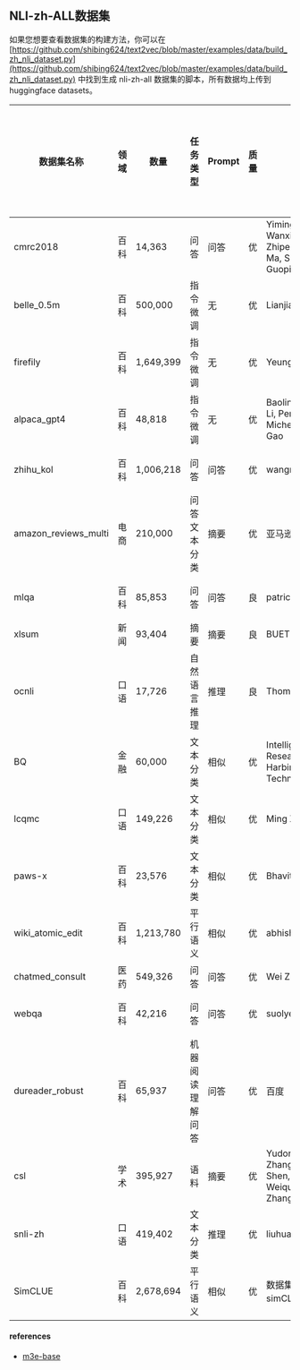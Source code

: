 ## NLI-zh-ALL数据集

如果您想要查看数据集的构建方法，你可以在 [https://github.com/shibing624/text2vec/blob/master/examples/data/build_zh_nli_dataset.py](https://github.com/shibing624/text2vec/blob/master/examples/data/build_zh_nli_dataset.py) 中找到生成 nli-zh-all 数据集的脚本，所有数据均上传到 huggingface datasets。

| 数据集名称                | 领域 | 数量        | 任务类型          | Prompt | 质量 | 数据提供者                                                                                         | 说明                                                                                                                                                         | 是否开源/研究使用 | 是否商用 | 脚本 | Done | URL                                                                                         | 是否同质 |
|----------------------| ---- |-----------| ---------------- | ------ |----|-----------------------------------------------------------------------------------------------|------------------------------------------------------------------------------------------------------------------------------------------------------------| ----------------- |------| ---- | ---- |---------------------------------------------------------------------------------------------|------|
| cmrc2018             | 百科 | 14,363    | 问答              | 问答   | 优  | Yiming Cui, Ting Liu, Wanxiang Che, Li Xiao, Zhipeng Chen, Wentao Ma, Shijin Wang, Guoping Hu | https://github.com/ymcui/cmrc2018/blob/master/README_CN.md 专家标注的基于维基百科的中文阅读理解数据集，将问题和上下文视为正例                                                               | 是                | 否    | 是   | 是   | https://huggingface.co/datasets/cmrc2018                                                    | 否    |
| belle_0.5m           | 百科 | 500,000   | 指令微调          | 无     | 优  | LianjiaTech/BELLE                                                                             | belle 的指令微调数据集，使用 self instruct 方法基于 gpt3.5 生成                                                                                                             | 是                | 否    | 是   | 是   | https://huggingface.co/datasets/BelleGroup/                                                 | 否    |
| firefily             | 百科 | 1,649,399 | 指令微调          | 无     | 优  | YeungNLP                                                                                      | Firefly（流萤） 是一个开源的中文对话式大语言模型，使用指令微调（Instruction Tuning）在中文数据集上进行调优。使用了词表裁剪、ZeRO等技术，有效降低显存消耗和提高训练效率。 在训练中，我们使用了更小的模型参数量，以及更少的计算资源。                          | 未说明            | 未说明  | 是   | 是   | https://huggingface.co/datasets/YeungNLP/firefly-train-1.1M                                 | 否    |
| alpaca_gpt4          | 百科 | 48,818    | 指令微调          | 无     | 优  | Baolin Peng, Chunyuan Li, Pengcheng He, Michel Galley, Jianfeng Gao                           | 本数据集是参考Alpaca方法基于GPT4得到的self-instruct数据，约5万条。                                                                                                              | 是                | 否    | 是   | 是   | https://huggingface.co/datasets/shibing624/alpaca-zh                                        | 否    |
| zhihu_kol            | 百科 | 1,006,218 | 问答              | 问答   | 优  | wangrui6                                                                                      | 知乎问答                                                                                                                                                       | 未说明            | 未说明  | 是   | 是   | https://huggingface.co/datasets/wangrui6/Zhihu-KOL                                          | 否    |
| amazon_reviews_multi | 电商 | 210,000   | 问答 文本分类     | 摘要   | 优  | 亚马逊                                                                                           | 亚马逊产品评论数据集                                                                                                                                                 | 是                | 否    | 是   | 是   | https://huggingface.co/datasets/amazon_reviews_multi/viewer/zh/train?row=8                  | 否    |
| mlqa                 | 百科 | 85,853    | 问答              | 问答   | 良  | patrickvonplaten                                                                              | 一个用于评估跨语言问答性能的基准数据集                                                                                                                                        | 是                | 未说明  | 是   | 是   | https://huggingface.co/datasets/mlqa/viewer/mlqa-translate-train.zh/train?p=2               | 否    |
| xlsum                | 新闻 | 93,404    | 摘要              | 摘要   | 良  | BUET CSE NLP Group                                                                            | BBC的专业注释文章摘要对                                                                                                                                              | 是                | 否    | 是   | 是   | https://huggingface.co/datasets/csebuetnlp/xlsum/viewer/chinese_simplified/train?row=259    | 否    |
| ocnli                | 口语 | 17,726    | 自然语言推理      | 推理   | 良  | Thomas Wolf                                                                                   | 自然语言推理数据集                                                                                                                                                  | 是                | 否    | 是   | 是   | https://huggingface.co/datasets/clue/viewer/ocnli                                           | 是    |
| BQ                   | 金融 | 60,000    | 文本分类          | 相似   | 优  | Intelligent Computing Research Center, Harbin Institute of Technology(Shenzhen)               | http://icrc.hitsz.edu.cn/info/1037/1162.htm BQ 语料库包含来自网上银行自定义服务日志的 120，000 个问题对。它分为三部分：100，000 对用于训练，10，000 对用于验证，10，000 对用于测试。 数据提供者： 哈尔滨工业大学（深圳）智能计算研究中心 | 是                | 否    | 是   | 是   | https://huggingface.co/datasets/shibing624/nli_zh/viewer/BQ                                 | 是    |
| lcqmc                | 口语 | 149,226   | 文本分类          | 相似   | 优  | Ming Xu                                                                                       | 哈工大文本匹配数据集，LCQMC 是哈尔滨工业大学在自然语言处理国际顶会 COLING2018 构建的问题语义匹配数据集，其目标是判断两个问题的语义是否相同                                                                             | 是                | 否    | 是   | 是   | https://huggingface.co/datasets/shibing624/nli_zh/viewer/LCQMC/train                        | 是    |
| paws-x               | 百科 | 23,576    | 文本分类          | 相似   | 优  | Bhavitvya Malik                                                                               | PAWS Wiki中的示例                                                                                                                                              | 是                | 是    | 是   | 是   | https://huggingface.co/datasets/paws-x/viewer/zh/train                                      | 是    |
| wiki_atomic_edit     | 百科 | 1,213,780 | 平行语义          | 相似   | 优  | abhishek thakur                                                                               | 基于中文维基百科的编辑记录收集的数据集                                                                                                                                        | 未说明            | 未说明  | 是   | 是   | https://huggingface.co/datasets/wiki_atomic_edits                                           | 是    |
| chatmed_consult      | 医药 | 549,326   | 问答              | 问答   | 优  | Wei Zhu                                                                                       | 真实世界的医学相关的问题，使用 gpt3.5 进行回答                                                                                                                                | 是                | 否    | 是   | 是   | https://huggingface.co/datasets/michaelwzhu/ChatMed_Consult_Dataset                         | 否    |
| webqa                | 百科 | 42,216    | 问答              | 问答   | 优  | suolyer                                                                                       | 百度于2016年开源的数据集，数据来自于百度知道；格式为一个问题多篇意思基本一致的文章，分为人为标注以及浏览器检索；数据整体质量中，因为混合了很多检索而来的文章                                                                           | 是                | 未说明  | 是   | 是   | https://huggingface.co/datasets/suolyer/webqa/viewer/suolyer--webqa/train?p=3               | 否    |
| dureader_robust      | 百科 | 65,937    | 机器阅读理解 问答 | 问答   | 优  | 百度                                                                                            | DuReader robust旨在利用真实应用中的数据样本来衡量阅读理解模型的鲁棒性，评测模型的过敏感性、过稳定性以及泛化能力，是首个中文阅读理解鲁棒性数据集。                                                                           | 是                | 是    | 是   | 是   | https://huggingface.co/datasets/PaddlePaddle/dureader_robust/viewer/plain_text/train?row=96 | 否    |
| csl                  | 学术 | 395,927   | 语料              | 摘要   | 优  | Yudong Li, Yuqing Zhang, Zhe Zhao, Linlin Shen, Weijie Liu, Weiquan Mao and Hui Zhang         | 提供首个中文科学文献数据集（CSL），包含 396,209 篇中文核心期刊论文元信息 （标题、摘要、关键词、学科、门类）。CSL 数据集可以作为预训练语料，也可以构建许多NLP任务，例如文本摘要（标题预测）、 关键词生成和文本分类等。                                      | 是                | 是    | 是   | 是   | https://huggingface.co/datasets/neuclir/csl                                                 | 否    |
| snli-zh              | 口语 | 419,402   | 文本分类             | 推理   | 优  | liuhuanyong                                                                                   | 中文SNLI数据集，翻译自英文SNLI                                                                                                                                        | 是                | 否    | 是   | 是   | https://github.com/liuhuanyong/ChineseTextualInference/                                     | 是    |
| SimCLUE              | 百科 | 2,678,694 | 平行语义          | 相似   | 优  | 数据集合，请在 simCLUE 中查看                                                                           | 整合了中文领域绝大多数可用的开源的语义相似度和自然语言推理的数据集，并重新做了数据拆分和整理。                                                                                                            | 是                | 否    | 否   | 是   | https://github.com/CLUEbenchmark/SimCLUE                                                    | 是    |

#### references
- [m3e-base](https://huggingface.co/moka-ai/m3e-base/blob/main/README.md)
